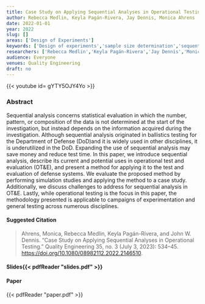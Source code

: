 ```yaml
---
title: Case Study on Applying Sequential Analyses in Operational Testing
author: Rebecca Medlin, Keyla Pagán-Rivera, Jay Dennis, Monica Ahrens
date: 2022-01-01
year: 2022
slug: []
areas: ['Design of Experiments']
keywords: ['Design of experiments','sample size determination','sequential probability ratio test','statistical power']
researchers: ['Rebecca Medlin','Keyla Pagán-Rivera','Jay Dennis','Monica Ahrens']
audience: Everyone
venues: Quality Engineering
draft: no
---
```


{{< youtube id= gYTY5OJY4Yo >}}

### Abstract
Sequential analysis concerns statistical evaluation in which the number, pattern, or composition of the data is not determined at the start of the investigation, but instead depends on the information acquired during the investigation. Although sequential analysis originated in ballistics testing for the Department of Defense (DoD)and it is widely used in other disciplines, it is underutilized in the DoD. Expanding the use of sequential analysis may save money and reduce test time. In this paper, we introduce sequential analysis, describe its current and potential uses in operational test and evaluation (OT&E), and present a method for applying it to the test and evaluation of defense systems. We evaluate the proposed method by performing simulation studies and applying the method to a case study. Additionally, we discuss challenges to address for sequential analysis in OT&E. Lastly, while operational testing is the focus in this paper, the methodology presented is applicable to campaigns of experimentation and general testing across numerous disciplines.

#### Suggested Citation
> Ahrens, Monica, Rebecca Medlin, Keyla Pagán-Rivera, and John W. Dennis. “Case Study on Applying Sequential Analyses in Operational Testing.” Quality Engineering 35, no. 3 (July 3, 2023): 534–45. https://doi.org/10.1080/08982112.2022.2146510.

#### Slides{{< pdfReader "slides.pdf" >}}

#### Paper
{{< pdfReader "paper.pdf" >}}


